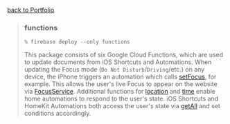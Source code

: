 [back to Portfolio](../README.md)

> ### functions 
> 
> `% firebase deploy --only functions` 
> 
> This package consists of six Google Cloud Functions, which are used to update documents from iOS Shortcuts and Automations. When updating the Focus mode (`Do Not Disturb`/`Driving`/etc.) on any device, the iPhone triggers an automation which calls [setFocus](functions/shortcuts/focus/set.js), for example. This allows the user's live Focus to appear on the website via [FocusService](libs/services/src/lib/focus.service.ts). Additional functions for [location](functions/shortcuts/location) and [time](functions/shortcuts/time) enable home automations to respond to the user's state. iOS Shortcuts and HomeKit Automations both access the user's state via [getAll](functions/shortcuts/all/get.js) and set conditions accordingly.
